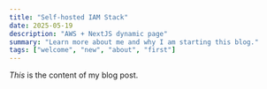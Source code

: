 ```yaml
---
title: "Self-hosted IAM Stack"
date: 2025-05-19
description: "AWS + NextJS dynamic page"
summary: "Learn more about me and why I am starting this blog."
tags: ["welcome", "new", "about", "first"]
---
```

_This_ is the content of my blog post.
